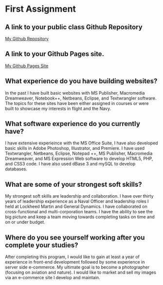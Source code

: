 # First Assignment
<h2>A link to your public class Github Repository</h2>
<a href="https://github.com/dangrusdave">My Github Repository</a>

<h2>A link to your Github Pages site.</h2>
<a href="https://dangrusdave.github.io/school/">My Github Pages Site</a>

<h2>What experience do you have building websites?</h2>

In the past I have built basic websites with MS Publisher, Macromedia Dreamweaver, Notebook++, Netbeans, Eclipse, and Textwrangler software.  The topics for these sites have been either assigned in courses or were built to showcase my interests in flight and the Navy.

<h2>What software experience do you currently have?</h2>

I have extensive experieince with the MS Office Suite, I have also developed basic skills in Adobe Photoshop, Illustrator, and Premiere.  I have used Textwrangler, Netbeans, Eclipse, Notepad ++, MS Publisher, Macromedia Dreamweaver, and MS Expression Web software to develop HTML5, PHP, and CSS3 code. I have also used dBase 3 and mySQL to develop databases.

<h2>What are some of your strongest soft skills?</h2> 

My strongest soft skills are leadership and collaboration.  I have over thirty years of leadership experience as a Naval Officer and leadership roles I held at Lockheed Martin and General Dynamics. I have collaborated on cross-functional and multi-corporation teams.  I have the ability to see the big picture and keep a team moving towards completing tasks on time and on or under budget.

<h2>Where do you see yourself working after you complete your studies?</h2>

After completing this program, I would like to gain at least a year of experience in front-end development followed by some experience in server side e-commerce.  My ultimate goal is to become a photographer (focusing on aviation and nature). I would like to market and sell my images via an e-commerce site I develop and maintain.


